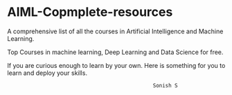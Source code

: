 # AIML-Copmplete-resources
A comprehensive list of all the courses in Artificial Intelligence and Machine Learning.

Top Courses in machine learning, Deep Learning and Data Science for free.

If you are curious enough to learn by your own.
Here is something for you to learn and deploy your skills.

                                               
                                                   Sonish S
